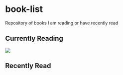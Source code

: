 # book-list
Repository of books I am reading or have recently read 


## Currently Reading

[<img src=https://images-na.ssl-images-amazon.com/images/I/41czXAfMbDL._SX324_BO1,204,203,200_.jpg />](https://amzn.to/39vmTVW)


## Recently Read
